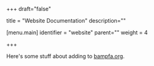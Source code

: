 +++
draft="false"

title = "Website Documentation"
description=""

[menu.main]
identifier = "website"
parent=""
weight = 4

+++

Here's some stuff about adding to [bampfa.org](http://bampfa.org). 

